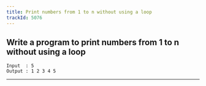 ```yaml
---
title: Print numbers from 1 to n without using a loop
trackId: 5076
---
```


## Write a program to print numbers from 1 to n without using a loop

```
Input  : 5
Output : 1 2 3 4 5
```

---
